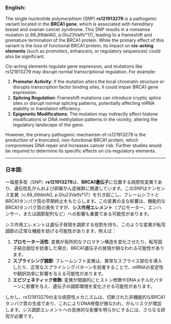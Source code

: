### English:
The single nucleotide polymorphism (SNP) **rs121913279** is a pathogenic variant located in the **BRCA1 gene**, which is associated with hereditary breast and ovarian cancer syndrome. This SNP results in a nonsense mutation (c.68_69delAG, p.Glu23Valfs*17), leading to a frameshift and premature termination of the BRCA1 protein. While the primary effect of this variant is the loss of functional BRCA1 protein, its impact on **cis-acting elements** (such as promoters, enhancers, or regulatory sequences) could also be significant.

Cis-acting elements regulate gene expression, and mutations like rs121913279 may disrupt normal transcriptional regulation. For example:
1. **Promoter Activity**: If the mutation alters the local chromatin structure or disrupts transcription factor binding sites, it could impair BRCA1 gene expression.
2. **Splicing Regulation**: Frameshift mutations can introduce cryptic splice sites or disrupt normal splicing patterns, potentially affecting mRNA stability or translation efficiency.
3. **Epigenetic Modifications**: The mutation may indirectly affect histone modifications or DNA methylation patterns in the vicinity, altering the regulatory landscape of the gene.

However, the primary pathogenic mechanism of rs121913279 is the production of a truncated, non-functional BRCA1 protein, which compromises DNA repair and increases cancer risk. Further studies would be required to determine its specific effects on cis-regulatory elements.

---

### 日本語:
一塩基多型（SNP）**rs121913279**は、**BRCA1遺伝子**に位置する病原性変異であり、遺伝性乳がんおよび卵巣がん症候群に関連しています。このSNPはナンセンス変異（c.68_69delAG, p.Glu23Valfs*17）を引き起こし、フレームシフトとBRCA1タンパク質の早期終止をもたらします。この変異の主な影響は、機能的なBRCA1タンパク質の喪失ですが、**シス作用エレメント**（プロモーター、エンハンサー、または調節配列など）への影響も重要である可能性があります。

シス作用エレメントは遺伝子発現を調節する役割を持ち、このような変異が転写調節の正常な機能を妨げる可能性があります。例えば：
1. **プロモーター活性**: 変異が局所的なクロマチン構造を変化させたり、転写因子結合部位を妨害した場合、BRCA1遺伝子の発現が損なわれる可能性があります。
2. **スプライシング調節**: フレームシフト変異は、異常なスプライス部位を導入したり、正常なスプライシングパターンを妨害することで、mRNAの安定性や翻訳効率に影響を与える可能性があります。
3. **エピジェネティック修飾**: 変異が間接的にヒストン修飾やDNAメチル化パターンに影響を与え、遺伝子の調節環境を変化させる可能性があります。

しかし、rs121913279の主な病原性メカニズムは、切断された非機能的なBRCA1タンパク質の生成であり、これによりDNA修復が損なわれ、がんリスクが増加します。シス調節エレメントへの具体的な影響を明らかにするには、さらなる研究が必要です。